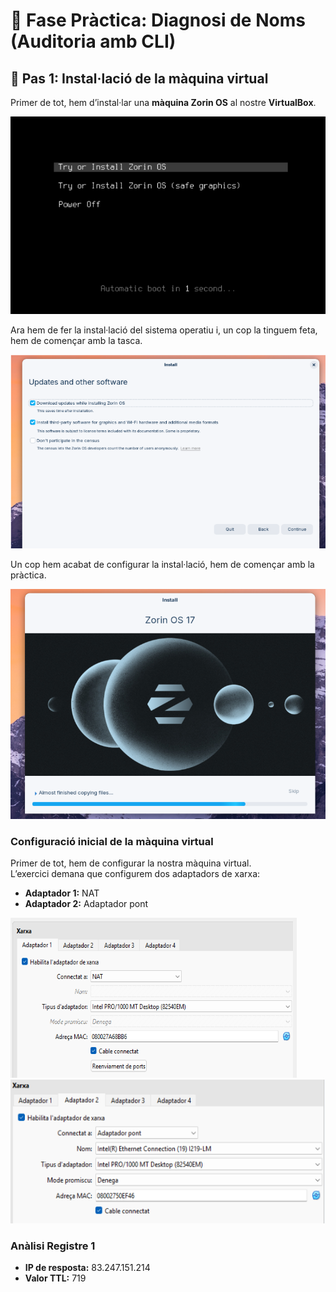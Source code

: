 # 🧩 Fase Pràctica: Diagnosi de Noms (Auditoria amb CLI)

## 🔹 Pas 1: Instal·lació de la màquina virtual

Primer de tot, hem d’instal·lar una **màquina Zorin OS** al nostre **VirtualBox**.

![captura1](img/capt1.png)

Ara hem de fer la instal·lació del sistema operatiu i, un cop la tinguem feta, hem de començar amb la tasca.

![captura2](img/capt2.png)

Un cop hem acabat de configurar la instal·lació, hem de començar amb la pràctica.

![captura3](img/capt3.png)

###  Configuració inicial de la màquina virtual

Primer de tot, hem de configurar la nostra màquina virtual.  
L’exercici demana que configurem dos adaptadors de xarxa:

- **Adaptador 1:** NAT  
- **Adaptador 2:** Adaptador pont  

![captura4](img/capt4.png)                   ![captura5](img/capt5.png)

###  Anàlisi Registre 1

- **IP de resposta:** 83.247.151.214  
- **Valor TTL:** 719




